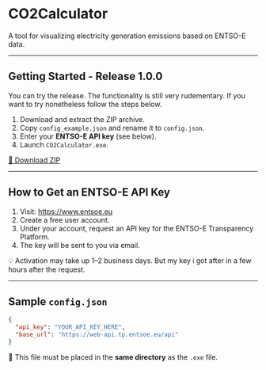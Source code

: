 
# CO2Calculator 
A tool for visualizing electricity generation emissions based on ENTSO-E data.

---

## Getting Started - Release 1.0.0
You can try the release. The functionality is still very rudementary. If you want to try nonetheless follow the steps below.

1. Download and extract the ZIP archive.
2. Copy `config_example.json` and rename it to `config.json`.
3. Enter your **ENTSO-E API key** (see below).
4. Launch `CO2Calculator.exe`.

[🔽 Download ZIP](https://github.com/lucafeldk/CO2Calculator/releases/download/v1.0.0/CO2Calculator_v1.0.0_Windows.zip)

---

## How to Get an ENTSO-E API Key

1. Visit: https://www.entsoe.eu
2. Create a free user account.
3. Under your account, request an API key for the ENTSO-E Transparency Platform.
4. The key will be sent to you via email.

💡 Activation may take up 1–2 business days. But my key i got after in a few hours after the request.

---

## Sample `config.json`

```json
{
  "api_key": "YOUR_API_KEY_HERE",
  "base_url": "https://web-api.tp.entsoe.eu/api"
}
```

📁 This file must be placed in the **same directory** as the `.exe` file.

